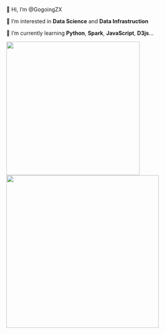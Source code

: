 
👋 Hi, I’m @GogoingZX
  
👀 I’m interested in **Data Science** and **Data Infrastruction**

🌱 I’m currently learning **Python**, **Spark**, **JavaScript**, **D3js**...

<img align="center" src="https://github-readme-stats.vercel.app/api/top-langs/?username=GogoingZX&hide=jupyter%20notebook&layout=compact&theme=graywhite" width=350/>

<img align="center" src="https://github-readme-stats.vercel.app/api?username=GogoingZX&count_private=true&theme=graywhite&show_icons=true" width=400/>

<!---
<a href="https://github.com/GogoingZX/jupyter_pool">
  <img align="center" src="https://github-readme-stats.vercel.app/api/pin/?username=GogoingZX&repo=jupyter_pool&theme=graywhite" />
</a>
<a href="https://github.com/GogoingZX/knowledge_pool">
  <img align="center" src="https://github-readme-stats.vercel.app/api/pin/?username=GogoingZX&repo=knowledge_pool&theme=graywhite" />
</a>
<a href="https://github.com/GogoingZX/project">
  <img align="center" src="https://github-readme-stats.vercel.app/api/pin/?username=GogoingZX&repo=project&theme=graywhite" />
</a>

![Top Languages](https://github-readme-stats.vercel.app/api/top-langs/?username=GogoingZX&hide=jupyter%20notebook&layout=compact)

![Github Stats](https://github-readme-stats.vercel.app/api?username=GogoingZX&count_private=true&theme=swift&show_icons=true)

GogoingZX/GogoingZX, This is Comment
--->


